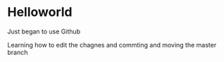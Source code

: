 # Helloworld
Just began to use Github

Learning how to edit the chagnes and commting and moving the master branch
